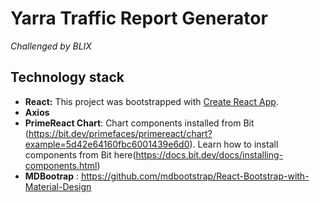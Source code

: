 # Yarra Traffic Report Generator
*Challenged by BLIX*

## Technology stack
- **React:** This project was bootstrapped with [Create React App](https://github.com/facebook/create-react-app).
- **Axios**
- **PrimeReact Chart**: Chart components installed from Bit (https://bit.dev/primefaces/primereact/chart?example=5d42e64160fbc6001439e6d0). Learn how to install components from Bit here(https://docs.bit.dev/docs/installing-components.html)
- **MDBootrap** : https://github.com/mdbootstrap/React-Bootstrap-with-Material-Design 

